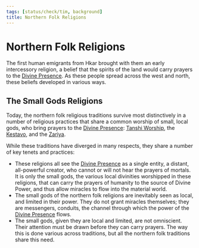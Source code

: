 ```yaml
---
tags: [status/check/tim, background]
title: Northern Folk Religions
---
```



# Northern Folk Religions

The first human emigrants from Hkar brought with them an early intercessory religion, a belief that the spirits of the land would carry prayers to the [Divine Presence](<../../gods/high-gods/divine-presence.md>). As these people spread across the west and north, these beliefs developed in various ways. 
## The Small Gods Religions

Today, the northern folk religious traditions survive most distinctively in a number of religious practices that share a common worship of small, local gods, who bring prayers to the [Divine Presence](<../../gods/high-gods/divine-presence.md>): [Tanshi Worship](<./tanshi-worship.md>), the [Kestavo](<./kestavo.md>), and the [Zariya](<./zariya.md>). 



While these traditions have diverged in many respects, they share a number of key tenets and practices:
- These religions all see the [Divine Presence](<../../gods/high-gods/divine-presence.md>) as a single entity, a distant, all-powerful creator, who cannot or will not hear the prayers of mortals. It is only the small gods, the various local divinities worshipped in these religions, that can carry the prayers of humanity to the source of Divine Power, and thus allow miracles to flow into the material world.
- The small gods of the northern folk religions are inevitably seen as local, and limited in their power. They do not grant miracles themselves; they are messengers, conduits, the channel through which the power of the [Divine Presence](<../../gods/high-gods/divine-presence.md>) flows. 
- The small gods, given they are local and limited, are not omniscient. Their attention must be drawn before they can carry prayers. The way this is done various across traditions, but all the northern folk traditions share this need.

